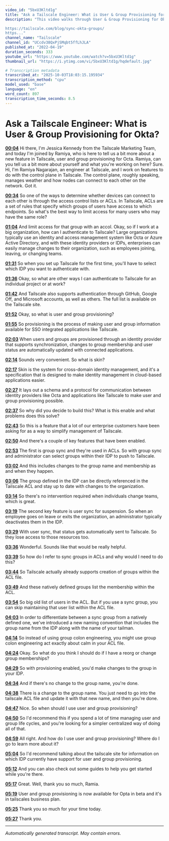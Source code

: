 ```yaml
---
video_id: "5bxU3Kltd1g"
title: "Ask a Tailscale Engineer: What is User & Group Provisioning for Okta?"
description: "This video walks through User & Group Provisioning for Okta in beta in Tailscale, and details how it works with Tailscale engineer, Ramya Nagarajan.

https://tailscale.com/blog/sync-okta-groups/
https..."
channel_name: "Tailscale"
channel_id: "UCcdv38QxPjSMqbt5ffLhJLA"
published_at: "2022-04-19"
duration_seconds: 333
youtube_url: "https://www.youtube.com/watch?v=5bxU3Kltd1g"
thumbnail_url: "https://i.ytimg.com/vi/5bxU3Kltd1g/hqdefault.jpg"

# Transcription metadata
transcribed_at: "2025-10-03T18:03:15.195934"
transcription_method: "cpu"
model_used: "base"
language: "en"
word_count: 897
transcription_time_seconds: 8.5
---
```


# Ask a Tailscale Engineer: What is User & Group Provisioning for Okta?

**[00:04](https://youtube.com/watch?v=5bxU3Kltd1g&t=4s)** Hi there, I'm Jessica Kennedy from the Tailscale Marketing Team, and today I'm joined by Ramiya, who is here to tell us a bit more about a new feature in Tailscale, user and group provisioning for Octa. Ramiya, can you tell us a bit more about yourself and what you're working on here? Sure. Hi, I'm Ramiya Nagarajan, an engineer at Tailscale, and I work on features to do with the control plane in Tailscale. The control plane, roughly speaking, manages weather and how nodes can connect to each other on the network. Got it.

**[00:34](https://youtube.com/watch?v=5bxU3Kltd1g&t=34s)** So one of the ways to determine whether devices can connect to each other is through the access control lists or ACLs. In Tailscale, ACLs are a set of rules that specify which groups of users have access to which endpoints. So what's the best way to limit access for many users who may have the same role?

**[01:04](https://youtube.com/watch?v=5bxU3Kltd1g&t=64s)** And limit access for that group with an accol. Okay, so if I work at a big organization, how can I authenticate to Tailscale? Large organizations typically use an identity and access management system like Octa or Azure Active Directory, and with these identity providers or IDPs, enterprises can easily manage changes to their organization, such as employees joining, leaving, or changing teams.

**[01:31](https://youtube.com/watch?v=5bxU3Kltd1g&t=91s)** So when you set up Tailscale for the first time, you'll have to select which IDP you want to authenticate with.

**[01:36](https://youtube.com/watch?v=5bxU3Kltd1g&t=96s)** Okay, so what are other ways I can authenticate to Tailscale for an individual project or at work?

**[01:42](https://youtube.com/watch?v=5bxU3Kltd1g&t=102s)** And Tailscale also supports authentication through GitHub, Google Off, and Microsoft accounts, as well as others. The full list is available on the Tailscale site.

**[01:52](https://youtube.com/watch?v=5bxU3Kltd1g&t=112s)** Okay, so what is user and group provisioning?

**[01:55](https://youtube.com/watch?v=5bxU3Kltd1g&t=115s)** So provisioning is the process of making user and group information available for SSO integrated applications like Tailscale.

**[02:03](https://youtube.com/watch?v=5bxU3Kltd1g&t=123s)** When users and groups are provisioned through an identity provider that supports synchronization, changes to group membership and user status are automatically updated with connected applications.

**[02:14](https://youtube.com/watch?v=5bxU3Kltd1g&t=134s)** Sounds very convenient. So what is skin?

**[02:17](https://youtube.com/watch?v=5bxU3Kltd1g&t=137s)** Skin is the system for cross-domain identity management, and it's a specification that is designed to make identity management in cloud-based applications easier.

**[02:27](https://youtube.com/watch?v=5bxU3Kltd1g&t=147s)** It lays out a schema and a protocol for communication between identity providers like Octa and applications like Tailscale to make user and group provisioning possible.

**[02:37](https://youtube.com/watch?v=5bxU3Kltd1g&t=157s)** So why did you decide to build this? What is this enable and what problems does this solve?

**[02:43](https://youtube.com/watch?v=5bxU3Kltd1g&t=163s)** So this is a feature that a lot of our enterprise customers have been asking for as a way to simplify management of Tailscale.

**[02:50](https://youtube.com/watch?v=5bxU3Kltd1g&t=170s)** And there's a couple of key features that have been enabled.

**[02:53](https://youtube.com/watch?v=5bxU3Kltd1g&t=173s)** The first is group sync and they're used in ACLs. So with group sync and administrator can select groups within their IDP to push to Tailscale.

**[03:02](https://youtube.com/watch?v=5bxU3Kltd1g&t=182s)** And this includes changes to the group name and membership as and when they happen.

**[03:06](https://youtube.com/watch?v=5bxU3Kltd1g&t=186s)** The group defined in the IDP can be directly referenced in the Tailscale ACL and stay up to date with changes to the organization.

**[03:14](https://youtube.com/watch?v=5bxU3Kltd1g&t=194s)** So there's no intervention required when individuals change teams, which is great.

**[03:19](https://youtube.com/watch?v=5bxU3Kltd1g&t=199s)** The second key feature is user sync for suspension. So when an employee goes on leave or exits the organization, an administrator typically deactivates them in the IDP.

**[03:29](https://youtube.com/watch?v=5bxU3Kltd1g&t=209s)** With user sync, that status gets automatically sent to Tailscale. So they lose access to those resources too.

**[03:36](https://youtube.com/watch?v=5bxU3Kltd1g&t=216s)** Wonderful. Sounds like that would be really helpful.

**[03:39](https://youtube.com/watch?v=5bxU3Kltd1g&t=219s)** So how do I refer to sync groups in ACLs and why would I need to do this?

**[03:44](https://youtube.com/watch?v=5bxU3Kltd1g&t=224s)** So Tailscale actually already supports creation of groups within the ACL file.

**[03:49](https://youtube.com/watch?v=5bxU3Kltd1g&t=229s)** And these natively defined groups list the membership within the ACL.

**[03:54](https://youtube.com/watch?v=5bxU3Kltd1g&t=234s)** So big old list of users in the ACL. But if you use a sync group, you can skip maintaining that user list within the ACL file.

**[04:03](https://youtube.com/watch?v=5bxU3Kltd1g&t=243s)** In order to differentiate between a sync group from a natively defined one, we've introduced a new naming convention that includes the group name from the IDP along with the name of your tailman.

**[04:14](https://youtube.com/watch?v=5bxU3Kltd1g&t=254s)** So instead of using group colon engineering, you might use group colon engineering act exactly about calm in your ACL file.

**[04:24](https://youtube.com/watch?v=5bxU3Kltd1g&t=264s)** Okay. So what do you think I should do if I have a reorg or change group memberships?

**[04:29](https://youtube.com/watch?v=5bxU3Kltd1g&t=269s)** So with provisioning enabled, you'd make changes to the group in your IDP.

**[04:34](https://youtube.com/watch?v=5bxU3Kltd1g&t=274s)** And if there's no change to the group name, you're done.

**[04:38](https://youtube.com/watch?v=5bxU3Kltd1g&t=278s)** There is a change to the group name. You just need to go into the tailscale ACL file and update it with that new name, and then you're done.

**[04:47](https://youtube.com/watch?v=5bxU3Kltd1g&t=287s)** Nice. So when should I use user and group provisioning?

**[04:50](https://youtube.com/watch?v=5bxU3Kltd1g&t=290s)** So I'd recommend this if you spend a lot of time managing user and group life cycles, and you're looking for a simpler centralized way of doing all of that.

**[04:59](https://youtube.com/watch?v=5bxU3Kltd1g&t=299s)** All right. And how do I use user and group provisioning? Where do I go to learn more about it?

**[05:04](https://youtube.com/watch?v=5bxU3Kltd1g&t=304s)** So I'd recommend talking about the tailscale site for information on which IDP currently have support for user and group provisioning.

**[05:12](https://youtube.com/watch?v=5bxU3Kltd1g&t=312s)** And you can also check out some guides to help you get started while you're there.

**[05:17](https://youtube.com/watch?v=5bxU3Kltd1g&t=317s)** Great. Well, thank you so much, Ramia.

**[05:19](https://youtube.com/watch?v=5bxU3Kltd1g&t=319s)** User and group provisioning is now available for Opta in beta and it's in tailscales business plan.

**[05:25](https://youtube.com/watch?v=5bxU3Kltd1g&t=325s)** Thank you so much for your time today.

**[05:27](https://youtube.com/watch?v=5bxU3Kltd1g&t=327s)** Thank you.

---

*Automatically generated transcript. May contain errors.*
